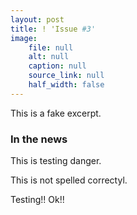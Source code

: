 ```yaml
---
layout: post
title: ! 'Issue #3'
image:
    file: null
    alt: null
    caption: null
    source_link: null
    half_width: false
---
```


This is a fake excerpt.

<!--excerpt-->

### In the news

This is testing danger.

This is not spelled correctyl.

Testing!! Ok!!
